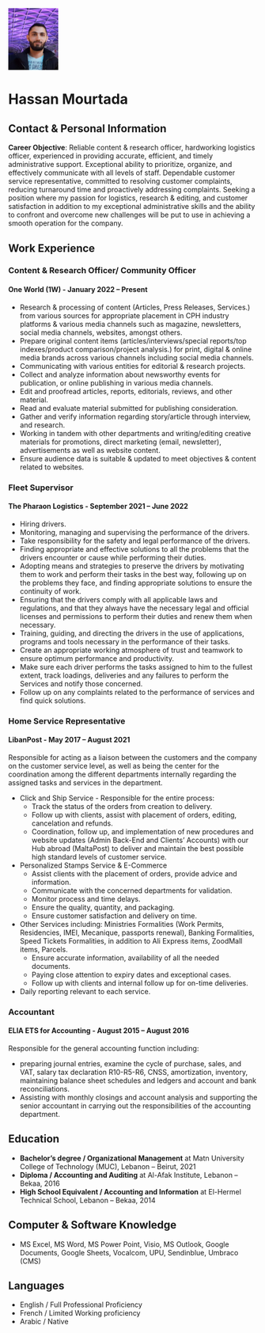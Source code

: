 <img src="profile.jpg" alt="Hassan Mourtada" width="20%">

# Hassan Mourtada

## Contact & Personal Information

**Career Objective**: Reliable content & research officer, hardworking logistics officer, experienced in providing accurate, efficient, and timely administrative support. Exceptional ability to prioritize, organize, and effectively communicate with all levels of staff. Dependable customer service representative, committed to resolving customer complaints, reducing turnaround time and proactively addressing complaints. Seeking a position where my passion for logistics, research & editing, and customer satisfaction in addition to my exceptional administrative skills and the ability to confront and overcome new challenges will be put to use in achieving a smooth operation for the company.

## Work Experience

### Content & Research Officer/ Community Officer
#### One World (1W) - January 2022 – Present

- Research & processing of content (Articles, Press Releases, Services.) from various sources for appropriate placement in CPH industry platforms & various media channels such as magazine, newsletters, social media channels, websites, amongst others.
- Prepare original content items (articles/interviews/special reports/top indexes/product comparison/project analysis.) for print, digital & online media brands across various channels including social media channels.
- Communicating with various entities for editorial & research projects.
- Collect and analyze information about newsworthy events for publication, or online publishing in various media channels.
- Edit and proofread articles, reports, editorials, reviews, and other material.
- Read and evaluate material submitted for publishing consideration.
- Gather and verify information regarding story/article through interview, and research.
- Working in tandem with other departments and writing/editing creative materials for promotions, direct marketing (email, newsletter), advertisements as well as website content.
- Ensure audience data is suitable & updated to meet objectives & content related to websites.

### Fleet Supervisor
#### The Pharaon Logistics - September 2021 – June 2022

- Hiring drivers.
- Monitoring, managing and supervising the performance of the drivers.
- Take responsibility for the safety and legal performance of the drivers.
- Finding appropriate and effective solutions to all the problems that the drivers encounter or cause while performing their duties.
- Adopting means and strategies to preserve the drivers by motivating them to work and perform their tasks in the best way, following up on the problems they face, and finding appropriate solutions to ensure the continuity of work.
- Ensuring that the drivers comply with all applicable laws and regulations, and that they always have the necessary legal and official licenses and permissions to perform their duties and renew them when necessary.
- Training, guiding, and directing the drivers in the use of applications, programs and tools necessary in the performance of their tasks.
- Create an appropriate working atmosphere of trust and teamwork to ensure optimum performance and productivity.
- Make sure each driver performs the tasks assigned to him to the fullest extent, track loadings, deliveries and any failures to perform the Services and notify those concerned.
- Follow up on any complaints related to the performance of services and find quick solutions.

### Home Service Representative
#### LibanPost - May 2017 – August 2021

Responsible for acting as a liaison between the customers and the company on the customer service level, as well as being the center for the coordination among the different departments internally regarding the assigned tasks and services in the department.

- Click and Ship Service - Responsible for the entire process:
  - Track the status of the orders from creation to delivery.
  - Follow up with clients, assist with placement of orders, editing, cancelation and refunds.
  - Coordination, follow up, and implementation of new procedures and website updates (Admin Back-End and Clients’ Accounts) with our Hub abroad (MaltaPost) to deliver and maintain the best possible high standard levels of customer service.
- Personalized Stamps Service & E-Commerce
  - Assist clients with the placement of orders, provide advice and information.
  - Communicate with the concerned departments for validation.
  - Monitor process and time delays.
  - Ensure the quality, quantity, and packaging.
  - Ensure customer satisfaction and delivery on time.
- Other Services including: Ministries Formalities (Work Permits, Residencies, IMEI, Mecanique, passports renewal), Banking Formalities, Speed Tickets Formalities, in addition to Ali Express items, ZoodMall items, Parcels.
  - Ensure accurate information, availability of all the needed documents.
  - Paying close attention to expiry dates and exceptional cases.
  - Follow up with clients and internal follow up for on-time deliveries.
- Daily reporting relevant to each service.

### Accountant
#### ELIA ETS for Accounting - August 2015 – August 2016

Responsible for the general accounting function including:
- preparing journal entries, examine the cycle of purchase, sales, and VAT, salary tax declaration R10-R5-R6, CNSS, amortization, inventory, maintaining balance sheet schedules and ledgers and account and bank reconciliations.
- Assisting with monthly closings and account analysis and supporting the senior accountant in carrying out the responsibilities of the accounting department.

## Education

- **Bachelor’s degree / Organizational Management** at Matn University College of Technology (MUC), Lebanon – Beirut, 2021
- **Diploma / Accounting and Auditing** at Al-Afak Institute, Lebanon – Bekaa, 2016
- **High School Equivalent / Accounting and Information** at El-Hermel Technical School, Lebanon – Bekaa, 2014

## Computer & Software Knowledge

- MS Excel, MS Word, MS Power Point, Visio, MS Outlook, Google Documents, Google Sheets, Vocalcom, UPU, Sendinblue, Umbraco (CMS)

## Languages

- English / Full Professional Proficiency
- French / Limited Working proficiency
- Arabic / Native
